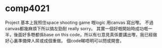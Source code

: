 # comp4021
Project
基本上我照住space shooting game 嘅logic 用canvas 寫出嚟。
不過canvas都幾麻煩下所以搞左勁耐 really sorry。
其實一個好嘅開始時成功嘅一半，後面好多嘢都係base on this code，所以有乜意見真係要講出嚟，我已經做好心裏準備俾人屌或成個重做。
個code睇唔明可以問或開會。
